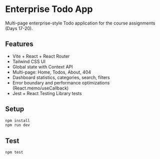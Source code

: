 # Enterprise Todo App

Multi-page enterprise-style Todo application for the course assignments (Days 17-20).

## Features
- Vite + React + React Router
- Tailwind CSS UI
- Global state with Context API
- Multi-page: Home, Todos, About, 404
- Dashboard statistics, categories, search, filters
- Error boundary and performance optimizations (React.memo/useCallback)
- Jest + React Testing Library tests

## Setup
```bash
npm install
npm run dev
```

## Test
```bash
npm test
```
